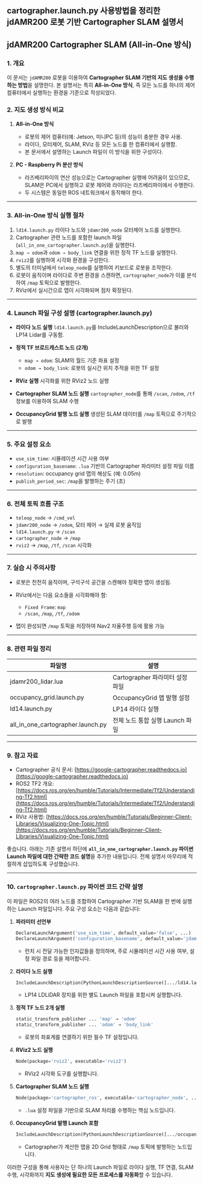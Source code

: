 ## cartographer.launch.py 사용방법을 정리한 jdAMR200 로봇 기반  Cartographer SLAM 설명서

## jdAMR200 Cartographer SLAM (All-in-One 방식)

### 1. 개요

이 문서는 `jdAMR200` 로봇을 이용하여 **Cartographer SLAM 기반의 지도 생성을 수행하는 방법**을 설명한다. 본 설명서는 특히 **All-in-One 방식**, 즉 모든 노드를 하나의 제어 컴퓨터에서 실행하는 환경을 기준으로 작성되었다.

### 2. 지도 생성 방식 비교

1. **All-in-One 방식**

   * 로봇의 제어 컴퓨터(예: Jetson, 미니PC 등)의 성능이 충분한 경우 사용.
   * 라이다, 모터제어, SLAM, RViz 등 모든 노드를 한 컴퓨터에서 실행함.
   * 본 문서에서 설명하는 Launch 파일이 이 방식을 위한 구성이다.

2. **PC - Raspberry Pi 분산 방식**

   * 라즈베리파이의 연산 성능으로는 Cartographer 실행에 어려움이 있으므로, SLAM은 PC에서 실행하고 로봇 제어와 라이다는 라즈베리파이에서 수행한다.
   * 두 시스템은 동일한 ROS 네트워크에서 동작해야 한다.

---

### 3. All-in-One 방식 실행 절차

1. `ld14.launch.py` 라이다 노드와 `jdamr200_node` 모터제어 노드를 실행한다.
2. Cartographer 관련 노드를 포함한 launch 파일(`all_in_one_cartographer.launch.py`)을 실행한다.
3. `map → odom`과 `odom → body_link` 연결을 위한 정적 TF 노드를 실행한다.
4. `rviz2`를 실행하여 시각화 환경을 구성한다.
5. 별도의 터미널에서 `teleop_node`를 실행하여 키보드로 로봇을 조작한다.
6. 로봇이 움직이며 라이다로 주변 환경을 스캔하면, `cartographer_node`가 이를 분석하여 `/map` 토픽으로 발행한다.
7. RViz에서 실시간으로 맵이 시각화되며 점차 확장된다.

---

### 4. Launch 파일 구성 설명 (cartographer.launch.py)

* **라이다 노드 실행**
  `ld14.launch.py`를 IncludeLaunchDescription으로 불러와 LP14 Lidar를 구동함.

* **정적 TF 브로드캐스트 노드 (2개)**

  * `map → odom`: SLAM의 월드 기준 좌표 설정
  * `odom → body_link`: 로봇의 실시간 위치 추적을 위한 TF 설정

* **RViz 실행**
  시각화를 위한 RViz2 노드 실행

* **Cartographer SLAM 노드 실행**
  `cartographer_node`를 통해 `/scan`, `/odom`, `/tf` 정보를 이용하여 SLAM 수행

* **OccupancyGrid 발행 노드 실행**
  생성된 SLAM 데이터를 `/map` 토픽으로 주기적으로 발행

---

### 5. 주요 설정 요소

* `use_sim_time`: 시뮬레이션 시간 사용 여부
* `configuration_basename`: `.lua` 기반의 Cartographer 파라미터 설정 파일 이름
* `resolution`: occupancy grid 맵의 해상도 (예: 0.05m)
* `publish_period_sec`: `/map`을 발행하는 주기 (초)

---

### 6. 전체 토픽 흐름 구조

* `teleop_node` → `/cmd_vel`
* `jdamr200_node` → `/odom`, 모터 제어 → 실제 로봇 움직임
* `ld14.launch.py` → `/scan`
* `cartographer_node` → `/map`
* `rviz2` → `/map`, `/tf`, `/scan` 시각화

---

### 7. 실습 시 주의사항

* 로봇은 천천히 움직이며, 구석구석 공간을 스캔해야 정확한 맵이 생성됨.
* RViz에서는 다음 요소들을 시각화해야 함:

  * `Fixed Frame`: `map`
  * `/scan`, `/map`, `/tf`, `/odom`
* 맵이 완성되면 `/map` 토픽을 저장하여 Nav2 자율주행 등에 활용 가능

---

### 8. 관련 파일 정리

| 파일명                                  | 설명                      |
| ------------------------------------ | ----------------------- |
| jdamr200\_lidar.lua                  | Cartographer 파라미터 설정 파일 |
| occupancy\_grid.launch.py            | OccupancyGrid 맵 발행 설정   |
| ld14.launch.py                       | LP14 라이다 실행             |
| all\_in\_one\_cartographer.launch.py | 전체 노드 통합 실행 Launch 파일   |

---

### 9. 참고 자료

* Cartographer 공식 문서: [https://google-cartographer.readthedocs.io](https://google-cartographer.readthedocs.io)
* ROS2 TF2 개요: [https://docs.ros.org/en/humble/Tutorials/Intermediate/Tf2/Understanding-Tf2.html](https://docs.ros.org/en/humble/Tutorials/Intermediate/Tf2/Understanding-Tf2.html)
* RViz 사용법: [https://docs.ros.org/en/humble/Tutorials/Beginner-Client-Libraries/Visualizing-One-Topic.html](https://docs.ros.org/en/humble/Tutorials/Beginner-Client-Libraries/Visualizing-One-Topic.html)

좋습니다. 아래는 기존 설명서 하단에 **`all_in_one_cartographer.launch.py` 파이썬 Launch 파일에 대한 간략한 코드 설명**을 추가한 내용입니다. 전체 설명서 마무리에 적절하게 삽입하도록 구성했습니다.

---

### 10. `cartographer.launch.py` 파이썬 코드 간략 설명

이 파일은 ROS2의 여러 노드를 조합하여 Cartographer 기반 SLAM을 한 번에 실행하는 Launch 파일입니다. 주요 구성 요소는 다음과 같습니다:

1. **파라미터 선언부**

   ```python
   DeclareLaunchArgument('use_sim_time', default_value='false', ...)
   DeclareLaunchArgument('configuration_basename', default_value='jdamr200_lidar.lua', ...)
   ```

   * 런치 시 전달 가능한 인자값들을 정의하며, 주로 시뮬레이션 시간 사용 여부, 설정 파일 경로 등을 제어합니다.

2. **라이다 노드 실행**

   ```python
   IncludeLaunchDescription(PythonLaunchDescriptionSource([.../ld14.launch.py]), ...)
   ```

   * LP14 LDLiDAR 장치를 위한 별도 Launch 파일을 포함시켜 실행합니다.

3. **정적 TF 노드 2개 실행**

   ```python
   static_transform_publisher ... 'map' → 'odom'
   static_transform_publisher ... 'odom' → 'body_link'
   ```

   * 로봇의 좌표계를 연결하기 위한 필수 TF 설정입니다.

4. **RViz2 노드 실행**

   ```python
   Node(package='rviz2', executable='rviz2')
   ```

   * RViz2 시각화 도구를 실행합니다.

5. **Cartographer SLAM 노드 실행**

   ```python
   Node(package='cartographer_ros', executable='cartographer_node', ...)
   ```

   * `.lua` 설정 파일을 기반으로 SLAM 처리를 수행하는 핵심 노드입니다.

6. **OccupancyGrid 발행 Launch 포함**

   ```python
   IncludeLaunchDescription(PythonLaunchDescriptionSource([.../occupancy_grid.launch.py]), ...)
   ```

   * Cartographer가 계산한 맵을 2D Grid 형태로 `/map` 토픽에 발행하는 노드입니다.

이러한 구성을 통해 사용자는 단 하나의 Launch 파일로 라이다 실행, TF 연결, SLAM 수행, 시각화까지 **지도 생성에 필요한 모든 프로세스를 자동화**할 수 있습니다.


